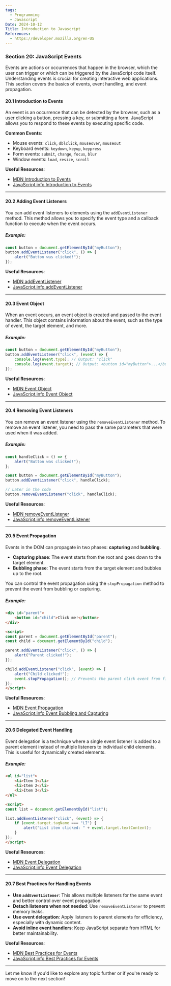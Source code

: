 ```yaml
---
tags:
  - Programming
  - Javascript
Date: 2024-10-12
Title: Introduction to Javascript
References:
  - https://developer.mozilla.org/en-US
---
```

### Section 20: **JavaScript Events**

Events are actions or occurrences that happen in the browser, which the user can trigger or which can be triggered by the JavaScript code itself. Understanding events is crucial for creating interactive web applications. This section covers the basics of events, event handling, and event propagation.

#### 20.1 Introduction to Events

An event is an occurrence that can be detected by the browser, such as a user clicking a button, pressing a key, or submitting a form. JavaScript allows you to respond to these events by executing specific code.

**Common Events**:
- Mouse events: `click`, `dblclick`, `mouseover`, `mouseout`
- Keyboard events: `keydown`, `keyup`, `keypress`
- Form events: `submit`, `change`, `focus`, `blur`
- Window events: `load`, `resize`, `scroll`

**Useful Resources**:
- [MDN Introduction to Events](https://developer.mozilla.org/en-US/docs/Web/Events)
- [JavaScript.info Introduction to Events](https://javascript.info/introduction-browser-events)

---

#### 20.2 Adding Event Listeners

You can add event listeners to elements using the `addEventListener` method. This method allows you to specify the event type and a callback function to execute when the event occurs.

##### Example:
```javascript
const button = document.getElementById("myButton");
button.addEventListener("click", () => {
    alert("Button was clicked!");
});
```

**Useful Resources**:
- [MDN addEventListener](https://developer.mozilla.org/en-US/docs/Web/API/EventTarget/addEventListener)
- [JavaScript.info addEventListener](https://javascript.info/event-details#event-listeners)

---

#### 20.3 Event Object

When an event occurs, an event object is created and passed to the event handler. This object contains information about the event, such as the type of event, the target element, and more.

##### Example:
```javascript
const button = document.getElementById("myButton");
button.addEventListener("click", (event) => {
    console.log(event.type); // Output: "click"
    console.log(event.target); // Output: <button id="myButton">...</button>
});
```

**Useful Resources**:
- [MDN Event Object](https://developer.mozilla.org/en-US/docs/Web/API/Event)
- [JavaScript.info Event Object](https://javascript.info/event-object)

---

#### 20.4 Removing Event Listeners

You can remove an event listener using the `removeEventListener` method. To remove an event listener, you need to pass the same parameters that were used when it was added.

##### Example:
```javascript
const handleClick = () => {
    alert("Button was clicked!");
};

const button = document.getElementById("myButton");
button.addEventListener("click", handleClick);

// Later in the code
button.removeEventListener("click", handleClick);
```

**Useful Resources**:
- [MDN removeEventListener](https://developer.mozilla.org/en-US/docs/Web/API/EventTarget/removeEventListener)
- [JavaScript.info removeEventListener](https://javascript.info/event-details#removing-event-listeners)

---

#### 20.5 Event Propagation

Events in the DOM can propagate in two phases: **capturing** and **bubbling**. 

- **Capturing phase**: The event starts from the root and goes down to the target element.
- **Bubbling phase**: The event starts from the target element and bubbles up to the root.

You can control the event propagation using the `stopPropagation` method to prevent the event from bubbling or capturing.

##### Example:
```html
<div id="parent">
    <button id="child">Click me!</button>
</div>

<script>
const parent = document.getElementById("parent");
const child = document.getElementById("child");

parent.addEventListener("click", () => {
    alert("Parent clicked!");
});

child.addEventListener("click", (event) => {
    alert("Child clicked!");
    event.stopPropagation(); // Prevents the parent click event from firing
});
</script>
```

**Useful Resources**:
- [MDN Event Propagation](https://developer.mozilla.org/en-US/docs/Web/JavaScript/EventLoop#event_propagation)
- [JavaScript.info Event Bubbling and Capturing](https://javascript.info/bubbling-and-capturing)

---

#### 20.6 Delegated Event Handling

Event delegation is a technique where a single event listener is added to a parent element instead of multiple listeners to individual child elements. This is useful for dynamically created elements.

##### Example:
```html
<ul id="list">
    <li>Item 1</li>
    <li>Item 2</li>
    <li>Item 3</li>
</ul>

<script>
const list = document.getElementById("list");

list.addEventListener("click", (event) => {
    if (event.target.tagName === "LI") {
        alert("List item clicked: " + event.target.textContent);
    }
});
</script>
```

**Useful Resources**:
- [MDN Event Delegation](https://developer.mozilla.org/en-US/docs/Learn/JavaScript/Building_blocks/Events#event_delegation)
- [JavaScript.info Event Delegation](https://javascript.info/event-delegation)

---

#### 20.7 Best Practices for Handling Events

- **Use `addEventListener`**: This allows multiple listeners for the same event and better control over event propagation.
- **Detach listeners when not needed**: Use `removeEventListener` to prevent memory leaks.
- **Use event delegation**: Apply listeners to parent elements for efficiency, especially with dynamic content.
- **Avoid inline event handlers**: Keep JavaScript separate from HTML for better maintainability.

**Useful Resources**:
- [MDN Best Practices for Events](https://developer.mozilla.org/en-US/docs/Web/JavaScript/Guide/Events#best_practices)
- [JavaScript.info Best Practices for Events](https://javascript.info/event-details#best-practices)

---

Let me know if you'd like to explore any topic further or if you're ready to move on to the next section!